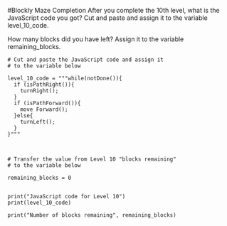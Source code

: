 #Blockly Maze Completion
After you complete the 10th level, what is the JavaScript code you got? 
Cut and paste and assign it to the variable level_10_code.

How many blocks did you have left? 
Assign it to the variable remaining_blocks.


~~~
# Cut and paste the JavaScript code and assign it 
# to the variable below 

level_10_code = """while(notDone()){
  if (isPathRight()){
    turnRight();
  }
  if (isPathForward()){
    move Forward();
  }else{
    turnLeft();
  }
}"""



# Transfer the value from Level 10 "blocks remaining"
# to the variable below 

remaining_blocks = 0 


print("JavaScript code for Level 10")
print(level_10_code)

print("Number of blocks remaining", remaining_blocks)

~~~
